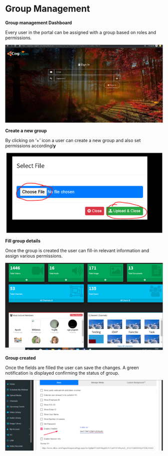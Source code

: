 # Group Management

**Group management Dashboard**

Every user in the portal can be assigned with a group based on roles and permissions.

![](../../.gitbook/assets/image%20%28167%29.png)

**Create a new group**

By clicking on ‘+’ icon a user can create a new group and also set permissions accordingl**y**

![](../../.gitbook/assets/image%20%28266%29.png)

**Fill group details**

Once the group is created the user can fill-in relevant information and assign various permissions.

![](../../.gitbook/assets/image%20%2823%29.png)

**Group created**

Once the fields are filled the user can save the changes. A green notification is displayed confirming the status of group.

![](../../.gitbook/assets/image%20%28275%29.png)

